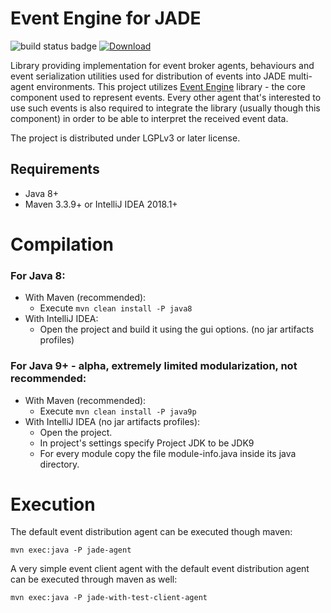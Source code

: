 Event Engine for JADE
=====================

![build status badge](https://travis-ci.org/zhgzhg/Event-Engine-JADE.svg?branch=master "Build Status") [ ![Download](https://api.bintray.com/packages/zhgzhg/Event-Engine/Event-Engine-JADE/images/download.svg "Download Latest Versoin") ](https://bintray.com/zhgzhg/Event-Engine/Event-Engine-JADE/0.2.0)

Library providing implementation for event broker agents, behaviours and event serialization utilities used for
distribution of events into JADE multi-agent environments.
This project utilizes [Event Engine](https://github.com/zhgzhg/Event-Engine "Event Engine") library - the core component
used to represent events. Every other agent that's interested to use such events is also required to integrate the
library (usually though this component) in order to be able to interpret the received event data.

The project is distributed under LGPLv3 or later license.


Requirements
------------

* Java 8+
* Maven 3.3.9+ or IntelliJ IDEA 2018.1+


Compilation
===========

### For Java 8:
* With Maven (recommended):
    * Execute `mvn clean install -P java8`
* With IntelliJ IDEA: 
    * Open the project and build it using the gui options. (no jar artifacts profiles)

### For Java 9+ - alpha, extremely limited modularization, not recommended:
* With Maven (recommended):
    * Execute `mvn clean install -P java9p`
* With IntelliJ IDEA (no jar artifacts profiles):
    * Open the project.
    * In project's settings specify Project JDK to be JDK9 
    * For every module copy the file module-info.java inside its java directory.


Execution
=========

The default event distribution agent can be executed though maven:

`mvn exec:java -P jade-agent`
    
A very simple event client agent with the default event distribution agent can be executed through maven as well:

`mvn exec:java -P jade-with-test-client-agent`
